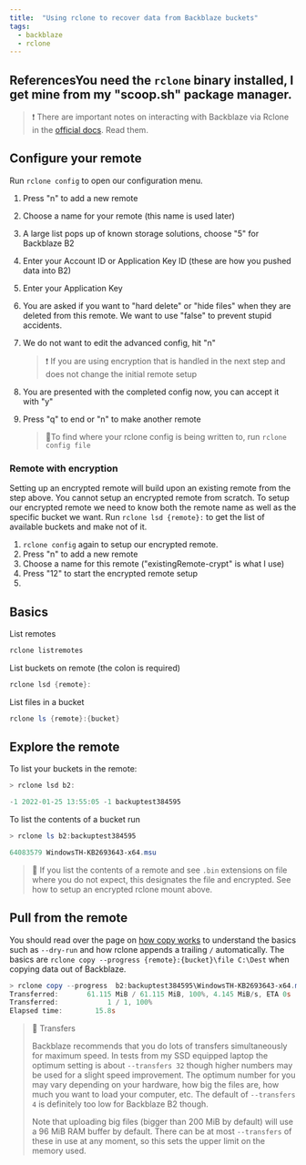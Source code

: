 ```yaml
---
title:  "Using rclone to recover data from Backblaze buckets"
tags:
  - backblaze
  - rclone
---
```

## ReferencesYou need the `rclone` binary installed, I get mine from my "scoop.sh" package manager. 

> ❗ There are important notes on interacting with Backblaze via Rclone in the [official docs](https://rclone.org/b2/). Read them.

## Configure your remote
Run `rclone config` to open our configuration menu.

1. Press "n" to add a new remote
2. Choose a name for your remote (this name is used later)
3. A large list pops up of known storage solutions, choose "5" for Backblaze B2
4. Enter your Account ID or Application Key ID (these are how you pushed data into B2)
5. Enter your Application Key 
6. You are asked if you want to "hard delete" or "hide files" when they are deleted from this remote. We want to use "false" to prevent stupid accidents.
7. We do not want to edit the advanced config, hit "n"
    > ❗ If you are using encryption that is handled in the next step and does not change the initial remote setup
8. You are presented with the completed config now, you can accept it with "y"
9. Press "q" to end or "n" to make another remote

    > 📝To find where your rclone config is being written to, run `rclone config file`

### Remote with encryption
Setting up an encrypted remote will build upon an existing remote from the step above. You cannot setup an encrypted remote from scratch. To setup our encrypted remote we need to know both the remote name as well as the specific bucket we want. Run `rclone lsd {remote}:` to get the list of available buckets and make not of it.

1. `rclone config` again to setup our encrypted remote.
2. Press "n" to add a new remote
3. Choose a name for this remote ("existingRemote-crypt" is what I use)
4. Press "12" to start the encrypted remote setup
5. 

## Basics
List remotes
```powershell
rclone listremotes
```

List buckets on remote (the colon is required)
```powershell
rclone lsd {remote}:
```

List files in a bucket
```powershell
rclone ls {remote}:{bucket}
```

## Explore the remote
To list your buckets in the remote:
```powershell
> rclone lsd b2:

-1 2022-01-25 13:55:05 -1 backuptest384595
```

To list the contents of a bucket run 
```powershell
> rclone ls b2:backuptest384595

64083579 WindowsTH-KB2693643-x64.msu
```

> 📝 If you list the contents of a remote and see `.bin` extensions on file where you do not expect, this designates the file and encrypted. See how to setup an encrypted rclone mount above.

## Pull from the remote
You should read over the page on [how copy works](https://rclone.org/commands/rclone_copy/) to understand the basics such as `--dry-run` and how rclone appends a trailing `/` automatically. The basics are `rclone copy --progress {remote}:{bucket}\file C:\Dest` when copying data out of Backblaze.
```powershell
> rclone copy --progress  b2:backuptest384595\WindowsTH-KB2693643-x64.msu ./
Transferred:       61.115 MiB / 61.115 MiB, 100%, 4.145 MiB/s, ETA 0s
Transferred:            1 / 1, 100%
Elapsed time:        15.8s
```

> 📝 Transfers
> 
> Backblaze recommends that you do lots of transfers simultaneously for maximum speed. In tests from my SSD equipped laptop the optimum setting is about `--transfers 32` though higher numbers may be used for a slight speed improvement. The optimum number for you may vary depending on your hardware, how big the files are, how much you want to load your computer, etc. The default of `--transfers 4` is definitely too low for Backblaze B2 though.
> 
> Note that uploading big files (bigger than 200 MiB by default) will use a 96 MiB RAM buffer by default. There can be at most `--transfers` of these in use at any moment, so this sets the upper limit on the memory used.